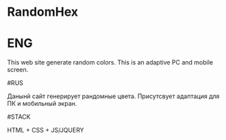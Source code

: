 # RandomHex

# ENG 

This web site generate random colors.
This is an adaptive PC and mobile screen.

#RUS

Данынй сайт генерирует рандомные цвета.
Присутсвует адаптация для ПК и мобильный экран.

#STACK 

HTML + CSS + JS/JQUERY
